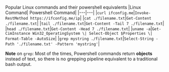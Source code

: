 Popular Linux commands and their powershell equivalents
|Linux Command| Powershell Command|
|---|---|
|`curl ifconfig.me`|`Invoke-RestMethod https://ifconfig.me/ip`|
|`cat ./filename.txt`|`Get-Content ./filename.txt`|
|`tail ./filename.txt`|`Get-Content -Tail 7 ./filename.txt`|
|`head ./filename.txt`|`Get-Content -Head 7 ./filename.txt`|
|`uname -a`|`Get-CimInstance Win32_OperatingSystem \| Select-Object $Properties \| Format-Table -AutoSize`|
|`grep mystring ./filename.txt`|`Select-String -Path './filename.txt' -Pattern 'mystring'`|

**Note** on `grep`: Most of the times, Powershell commands return **objects** instead of text, so there is no grepping pipeline equivalent to a traditional bash output. 

